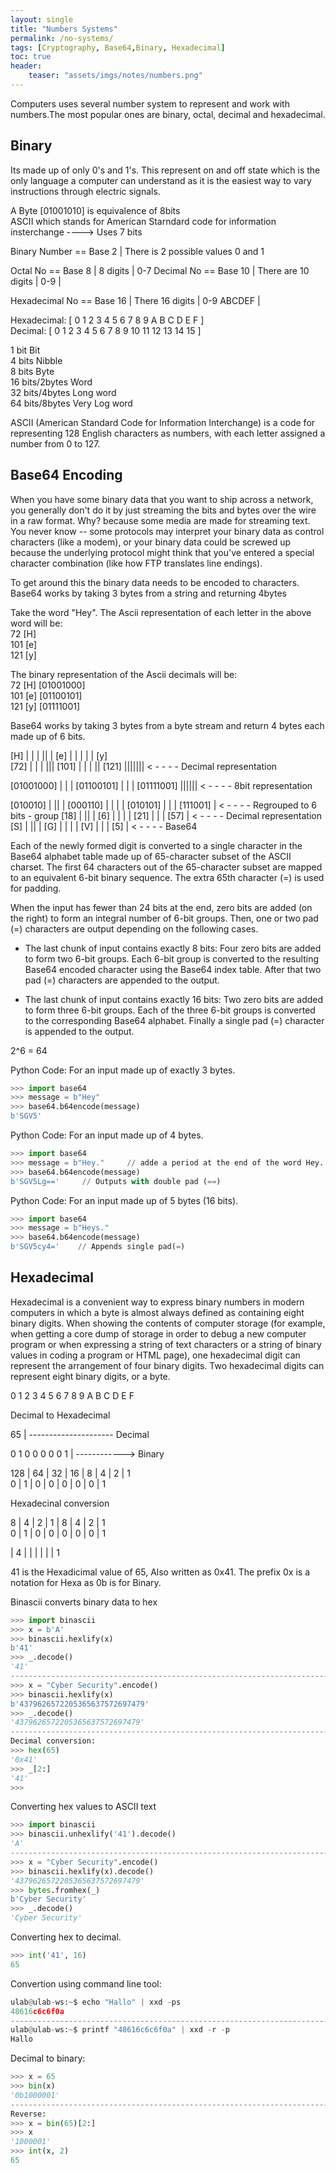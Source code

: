 ```yaml
---
layout: single
title: "Numbers Systems"
permalink: /no-systems/
tags: [Cryptography, Base64,Binary, Hexadecimal]
toc: true
header: 
    teaser: "assets/imgs/notes/numbers.png"
---
```


Computers uses several number system to represent and work with numbers.The most popular ones are binary, octal, decimal and hexadecimal.

## Binary

Its made up of only 0's and 1's. This represent on and off state which is the only language a computer can understand as it is the easiest way to vary instructions through electric signals.

A Byte [01001010] is  equivalence of  8bits          
ASCII which stands for American Starndard code for information insterchange ----> Uses 7 bits


Binary Number == Base 2 | There is 2 possible values 0 and 1

Octal No == Base 8 | 8 digits | 0-7
Decimal No == Base 10 | There are 10 digits | 0-9 | 

Hexadecimal No == Base 16 | There 16 digits | 0-9 ABCDEF |

Hexadecimal:      [	0  1 2  3  4  5 6 7	8	9	A	B	C	D	E	F     ]         
Decimal:	    [	0	1	2	3	4	5	6	7	8	9	10	11	12	13	14	15 ]
 
1 bit                  Bit              
4 bits                 Nibble                
8 bits                 Byte             
16 bits/2bytes         Word             
32 bits/4bytes         Long word            
64 bits/8bytes         Very Log word            

ASCII (American Standard Code for Information Interchange) is a code for representing 128 English characters as numbers, with each letter assigned a number from 0 to 127.

## Base64 Encoding

When you have some binary data that you want to ship across a network, you generally don't do it by just streaming the bits and bytes over the wire in a raw format. Why? because some media are made for streaming text. You never know -- some protocols may interpret your binary data as control characters (like a modem), or your binary data could be screwed up because the underlying protocol might think that you've entered a special character combination (like how FTP translates line endings).

To get around this the binary data needs to be encoded to characters. Base64 works by taking 3 bytes  from a string and returning 4bytes

Take the word "Hey".
The Ascii representation of each letter in the above word will be:      
 72 [H]             
 101 [e]            
 121 [y]            

The binary representation of the Ascii decimals will be:    
 72 [H]   [01001000]                
 101 [e]  [01100101]            
 121 [y]   [01111001]


Base64 works by taking 3 bytes from a byte stream and return 4 bytes each made up of 6 bits.


[H]      | | | || |        [e]      | | | | |     [y]     
[72]      | | | |||        [101]    | | | ||      [121]    ||||||| < - - - - Decimal representation

[01001000]   | | |    [01100101]   | | |   [01111001] ||||||  < - - - - 8bit representation

[010010]      | || |      [000110]    | | | |  [010101]   | | |   [111001] | < - - - - Regrouped to 6 bits - group
[18]          | || |      [6]      | | | |    [21]      | | |  [57] | < - - - - Decimal representation
[S]      | || |          [G]      | | | |    [V]      | | |  [5]  | < - - - - Base64


Each of the newly formed digit is converted to a single character in the Base64 alphabet table made up of 65-character subset of the ASCII charset.
The first 64 characters out of the 65-character subset are mapped to an equivalent 6-bit binary sequence. The extra 65th character (=) is used for padding.

When the input has fewer than 24 bits at the end, zero bits are added (on the right) to form an integral number of 6-bit groups. Then, one or two pad (=) characters are output depending on the following cases.

* The last chunk of input contains exactly 8 bits: Four zero bits are added to form two 6-bit groups. Each 6-bit group is converted to the resulting Base64 encoded character using the Base64 index table. After that two pad (=) characters are appended to the output.

* The last chunk of input contains exactly 16 bits: Two zero bits are added to form three 6-bit groups. Each of the three 6-bit groups is converted to the corresponding Base64 alphabet. Finally a single pad (=) character is appended to the output.

2^6 = 64  

Python Code:  For an input made up of exactly 3 bytes.
```python
>>> import base64
>>> message = b"Hey"
>>> base64.b64encode(message)
b'SGV5'
```
Python Code: For an input made up of 4 bytes.
```python 
>>> import base64
>>> message = b"Hey."     // adde a period at the end of the word Hey.
>>> base64.b64encode(message)
b'SGV5Lg=='     // Outputs with double pad (==)
```

Python Code: For an input made up of 5 bytes (16 bits).
```python 
>>> import base64
>>> message = b"Heys."
>>> base64.b64encode(message)
b'SGV5cy4='    // Appends single pad(=)

```

## Hexadecimal

Hexadecimal is a convenient way to express binary numbers in modern computers in which a byte is almost always defined as containing eight binary digits. When showing the contents of computer storage (for example, when getting a core dump of storage in order to debug a new computer program or when expressing a string of text characters or a string of binary values in coding a program or HTML page), one hexadecimal digit can represent the arrangement of four binary digits. Two hexadecimal digits can represent eight binary digits, or a byte.

0   1   2   3   4   5   6   7   8   9   A  B   C    D   E   F

Decimal to Hexadecimal

65        |           --------------------- Decimal

0  1  0  0  0  0  0  1 |   ------------> Binary

128 |  64  |  32 |   16   |  8  |    4   |   2   |   1          
0  |    1  |    0  |    0  |    0   |   0   |   0   |   1

Hexadecinal conversion

8  |    4  |    2  |    1    \|    8  |    4  |    2  |    1         
0  |    1  |    0  |    0    \|    0   |   0   |   0   |   1

|      4    |      |     |   |     |   |    1


41 is the Hexadicimal value of 65,  Also written as 0x41. The prefix 0x  is a notation for Hexa as 0b is for Binary.

Binascii converts binary data to hex
```python 
>>> import binascii
>>> x = b'A'
>>> binascii.hexlify(x)
b'41'
>>> _.decode()
'41'
---------------------------------------------------------------------------------
>>> x = "Cyber Security".encode()
>>> binascii.hexlify(x)
b'4379626572205365637572697479'
>>> _.decode()
'4379626572205365637572697479'
---------------------------------------------------------------------------------
Decimal conversion:
>>> hex(65)
'0x41'
>>> _[2:]
'41'
>>> 

```
Converting hex values to ASCII text
```python
>>> import binascii
>>> binascii.unhexlify('41').decode()
'A'
---------------------------------------------------------------------------------
>>> x = "Cyber Security".encode()
>>> binascii.hexlify(x).decode()
'4379626572205365637572697479'
>>> bytes.fromhex(_)
b'Cyber Security'
>>> _.decode()
'Cyber Security'
```
Converting hex to decimal.
```python
>>> int('41', 16)
65
```
Convertion using command line tool:

```python
ulab@ulab-ws:~$ echo "Hallo" | xxd -ps
48616c6c6f0a
---------------------------------------------------------------------------------
ulab@ulab-ws:~$ printf "48616c6c6f0a" | xxd -r -p
Hallo

```
Decimal to binary:
```python
>>> x = 65
>>> bin(x)
'0b1000001'
---------------------------------------------------------------------------------
Reverse:
>>> x = bin(65)[2:]
>>> x
'1000001'
>>> int(x, 2)
65
```

